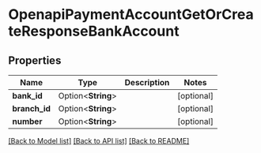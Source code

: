 # OpenapiPaymentAccountGetOrCreateResponseBankAccount

## Properties

Name | Type | Description | Notes
------------ | ------------- | ------------- | -------------
**bank_id** | Option<**String**> |  | [optional]
**branch_id** | Option<**String**> |  | [optional]
**number** | Option<**String**> |  | [optional]

[[Back to Model list]](../README.md#documentation-for-models) [[Back to API list]](../README.md#documentation-for-api-endpoints) [[Back to README]](../README.md)


